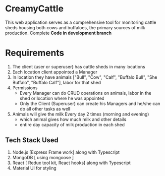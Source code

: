 # CreamyCattle
This web application serves as a comprehensive tool for monitoring cattle sheds housing both cows and buffaloes, the primary sources of milk production.
Complete **Code in development branch**
# Requirements
1. The client (user or superuser) has cattle sheds in many locations
2. Each location client appointed a Manager
3. In location they have animals ["Bull", "Cow", "Calf", "Buffalo Bull", "She Buffalo", "Buffalo Calf"], labor for that shed
4. Permissions
   - Every Manager can do CRUD operations on animals, labor in the shed or location where he was appointed
   - Only the Client (Superuser) can create his Managers and he/she can do all other tasks as well
5. Animals will give the milk Every day 2 times (morning and evening)
   - which animal gives how much milk and other  details 
   - entire day capacity of milk production in each shed
## Tech Stack Used
1. Node.js [Express Frame work] along with Typescript
2. MongoDB [ using mongoose ]
3. React [ Redux tool kit, React hooks] along with Typescript
4. Material UI for styling
